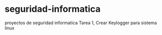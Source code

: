 # seguridad-informatica
proyectos de seguridad informatica
Tarea 1, Crear Keylogger para sistema linux
